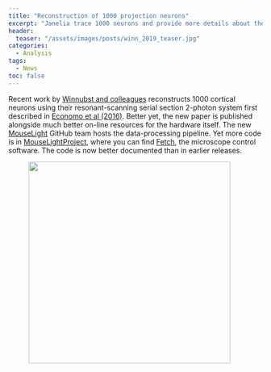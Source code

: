 ```yaml
---
title: "Reconstruction of 1000 projection neurons"
excerpt: "Janelia trace 1000 neurons and provide more details about their imaging system"
header:
  teaser: "/assets/images/posts/winn_2019_teaser.jpg"
categories:
  - Analysis
tags: 
  - News
toc: false
---
```


Recent work by [Winnubst and colleagues](https://www.sciencedirect.com/science/article/pii/S0092867419308426) reconstructs 1000 cortical neurons using their resonant-scanning serial section 2-photon system first described in [Economo et al (2016)](https://elifesciences.org/articles/105660). Better yet, the new paper is published alongside much better on-line resources for the hardware itself. The new [MouseLight](https://github.com/MouseLightPipeline) GitHub team hosts the data-processing pipeline. Yet more code is in [MouseLightProject](https://github.com/MouseLightProject/), where you can find [Fetch](https://github.com/MouseLightProject/MouseLight_Microscope_Software), the microscope control software. The code is now better documented than in earlier releases. 

<figure>
        <img width="400px" src="{{ site.baseurl }}/assets/images/posts/winn_workflow_2019.png" >
</figure>

